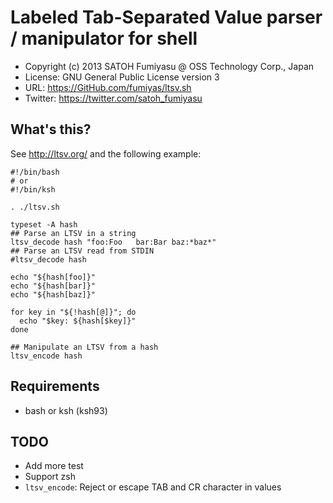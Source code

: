 Labeled Tab-Separated Value parser / manipulator for shell
======================================================================

  * Copyright (c) 2013 SATOH Fumiyasu @ OSS Technology Corp., Japan
  * License: GNU General Public License version 3
  * URL: <https://GitHub.com/fumiyas/ltsv.sh>
  * Twitter: <https://twitter.com/satoh_fumiyasu>

What's this?
----------------------------------------------------------------------

See http://ltsv.org/ and the following example:

    #!/bin/bash
    # or
    #!/bin/ksh

    . ./ltsv.sh

    typeset -A hash
    ## Parse an LTSV in a string
    ltsv_decode hash "foo:Foo	bar:Bar	baz:*baz*"
    ## Parse an LTSV read from STDIN
    #ltsv_decode hash

    echo "${hash[foo]}"
    echo "${hash[bar]}"
    echo "${hash[baz]}"

    for key in "${!hash[@]}"; do
      echo "$key: ${hash[$key]}"
    done

    ## Manipulate an LTSV from a hash
    ltsv_encode hash

Requirements
----------------------------------------------------------------------

  * bash or ksh (ksh93)

TODO
----------------------------------------------------------------------

  * Add more test
  * Support zsh
  * `ltsv_encode`: Reject or escape TAB and CR character in values

